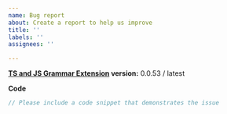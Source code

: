 ```yaml
---
name: Bug report
about: Create a report to help us improve
title: ''
labels: ''
assignees: ''

---
```


**[TS and JS Grammar Extension](https://marketplace.visualstudio.com/items?itemName=ms-vscode.typescript-javascript-grammar) version:**  0.0.53 / latest

**Code**

```ts
// Please include a code snippet that demonstrates the issue

```
